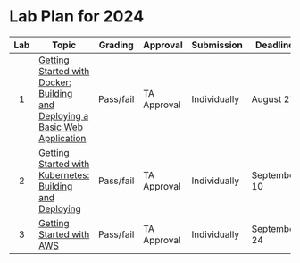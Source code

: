 # Lab Plan for 2024

| Lab | Topic                                                     | Grading          | Approval             | Submission              | Deadline          |
|:---:|-----------------------------------------------------------|------------------|----------------------|-------------------------|-------------------|
| 1 | [Getting Started with Docker: Building and Deploying a Basic Web Application][1] | Pass/fail | TA Approval | Individually | August 27 |
| 2 | [Getting Started with Kubernetes: Building and Deploying][2] | Pass/fail | TA Approval | Individually | September 10 |
| 3 | [Getting Started with AWS][3] | Pass/fail | TA Approval | Individually | September 24 |

[1]: https://github.com/dat515-2024/assignments/tree/main/lab1
[2]: https://github.com/dat515-2024/assignments/tree/main/lab2
[3]: https://github.com/dat515-2024/assignments/tree/main/lab3
